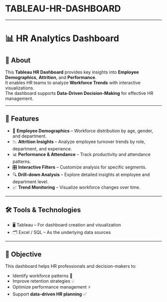 # TABLEAU-HR-DASHBOARD
---
# 📊 HR Analytics Dashboard  

## 📌 About  

This **Tableau HR Dashboard** provides key insights into **Employee Demographics**, **Attrition**, and **Performance**.  
It enables HR teams to analyze **Workforce Trends** with interactive visualizations.  
The dashboard supports **Data-Driven Decision-Making** for effective HR management.  

---
## 🚀 Features  
- 👥 **Employee Demographics** – Workforce distribution by age, gender, and department.  
- 📉 **Attrition Insights** – Analyze employee turnover trends by role, department, and experience.  
- 📊 **Performance & Attendance** – Track productivity and attendance patterns.  
- 🎛️ **Interactive Filters** – Customize analysis for specific segments.  
- 🔍 **Drill-down Analysis** – Explore detailed insights at employee and department level.  
- 📈 **Trend Monitoring** – Visualize workforce changes over time.  

---

## 🛠️ Tools & Technologies  
- 🖥️ Tableau – For dashboard creation and visualization  
- 🗂️ Excel / SQL – As the underlying data sources  

---

## 🎯 Objective  
This dashboard helps HR professionals and decision-makers to:  
- Identify workforce patterns 📌  
- Improve retention strategies 💡  
- Optimize performance management ⚡  
- Support **data-driven HR planning** ✅  
